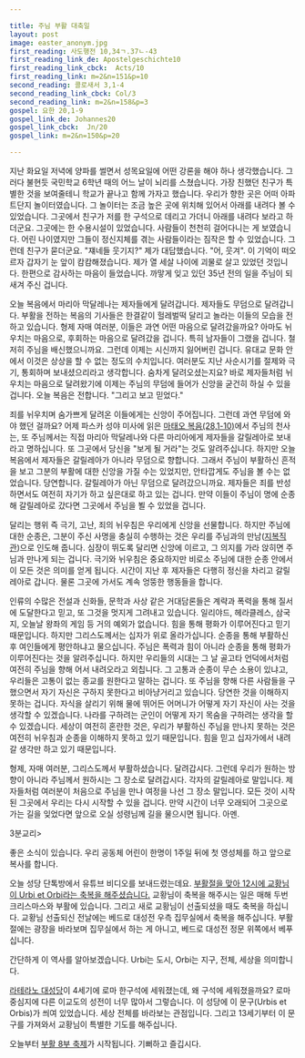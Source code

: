 ```yaml
---

title: 주님 부활 대축일
layout: post 
image: easter_anonym.jpg
first_reading: 사도행전 10,34ㄱ.37ㄴ-43
first_reading_link_de: Apostelgeschichte10
first_reading_link_cbck:  Acts/10
first_reading_link: m=2&n=151&p=10
second_reading: 콜로새서 3,1-4
second_reading_link_cbck: Col/3
second_reading_link: m=2&n=158&p=3
gospel: 요한 20,1-9
gospel_link_de: Johannes20
gospel_link_cbck:  Jn/20
gospel_link: m=2&n=150&p=20

---
```


지난 화요일 저녁에 양파를 썰면서 성목요일에 어떤 강론을 해야 하나 생각했습니다. 그러다 불현듯 국민학교 6학년 때의 어느 날이 뇌리를 스쳤습니다. 가장 친했던 친구가 특별한 것을 보여줄테니 학교가 끝나고 함께 가자고 했습니다. 우리가 향한 곳은 어떠 아파트단지 놀이터였습니다. 그 놀이터는 조금 높은 곳에 위치해 있어서 아래를 내려다 볼 수 있었습니다. 그곳에서 친구가 저를 한 구석으로 데리고 가더니 아래를 내려다 보라고 하더군요. 그곳에는 한 수용시설이 있었습니다. 사람들이 천천히 걸어다니는 게 보였습니다. 어린 나이였지만 그들이 정신지체를 겪는 사람들이라는 짐작은 할 수 있었습니다. 그런데 친구가 묻더군요. "쟤네들 웃기지?" 제가 대답했습니다. "어, 웃겨". 이 기억이 떠오르자 갑자기 눈 앞이 캄캄해졌습니다. 제가 열 세살 나이에 괴물로 살고 있었던 것입니다. 한편으로 감사하는 마음이 들었습니다. 까맣게 잊고 있던 35년 전의 일을 주님이 되새겨 주신 겁니다.

오늘 복음에서 마리아 막달레나는 제자들에게 달려갑니다. 제자들도 무덤으로 달려갑니다. 부활을 전하는 복음의 기사들은 한결같이 헐레벌떡 달리고 놀라는 이들의 모습을 전하고 있습니다. 형제 자매 여러분, 이들은 과연 어떤 마음으로 달려갔을까요? 아마도 뉘우치는 마음으로, 후회하는 마음으로 달려갔을 겁니다. 특히 남자들이 그랬을 겁니다. 철저히 주님을 배신했으니까요. 그런데 이제는 시신까지 잃어버린 겁니다. 유대교 문화 안에서 이것은 상상을 할 수 없는 정도의 수치입니다. 여러분도 지난 사순시기를 절제와 극기, 통회하며 보내셨으리라고 생각합니다. 숨차게 달려오셨는지요? 바로 제자들처럼 뉘우치는 마음으로 달려왔기에 이제는 주님의 무덤에 들어가 신앙을 굳건히 하실 수 있을 겁니다. 오늘 복음은 전합니다. "그리고 보고 믿었다."

죄를 뉘우치며 숨가쁘게 달려온 이들에게는 신앙이 주어집니다. 그런데 과연 무덤에 와야 했던 걸까요? 어제 파스카 성야 미사에 읽은 <a href="https://maria.catholic.or.kr/mobile/bible/read/bible_read.asp?m=2&n=147&p=28">마태오 복음(28,1-10)</a>에서 주님의 천사는, 또 주님께서는 직접 마리아 막달레나와 다른 마리아에게 제자들을 갈릴레아로 보내라고 명하십니다. 또 그곳에서 당신을 "보게 될 거라"는 것도 알려주십니다. 하지만 오늘 복음에서 제자들은 갈릴레아가 아니라 무덤으로 향합니다. 그래서 주님이 부활하신 흔적을 보고 그분의 부활에 대한 신앙을 가질 수는 있었지만, 안타깝게도 주님을 볼 수는 없었습니다. 당연합니다. 갈릴레아가 아닌 무덤으로 달려갔으니까요. 제자들은 죄를 반성하면서도 여전히 자기가 하고 싶은대로 하고 있는 겁니다. 만약 이들이 주님이 명에 순종해 갈릴레아로 갔다면 그곳에서 주님을 뵐 수 있었을 겁니다.

달리는 행위 즉 극기, 고난, 죄의 뉘우침은 우리에게 신앙을 선물합니다. 하지만 주님에 대한 순종은, 그분이 주신 사명을 충실히 수행하는 것은 우리를 주님과의 만남(<a href="https://maria.catholic.or.kr/dictionary/term/term_view.asp?ctxtIdNum=3321&keyword=&gubun=01">지복직관</a>)으로 인도해 줍니다. 심장이 뛰도록 달리면 신앙에 이르고, 그 의지를 가라 앉히면 주님과 만나게 되는 겁니다. 극기와 뉘우침은 중요하지만 비로소 주님에 대한 순종 안에서 이 모든 것은 의미를 얻게 됩니다. 시간이 지난 후 제자들은 다행히 정신을 차리고 갈릴레아로 갑니다. 물론 그곳에 가서도 계속 엉뚱한 행동들을 합니다.

인류의 수많은 전설과 신화들, 문학과 사상 같은 거대담론들은 계략과 폭력을 통해 질서에 도달한다고 믿고, 또 그것을 멋지게 그려내고 있습니다. 일리야드, 헤라클레스, 삼국지, 오늘날 왕좌의 게임 등 거의 예외가 없습니다. 힘을 통해 평화가 이루어진다고 믿기 때문입니다. 하지만 그리스도께서는 십자가 위로 올라가십니다. 순종을 통해 부활하신 후 여인들에게 평안하냐고 물으십니다. 주님은 폭력과 힘이 아니라 순종을 통해 평화가 이루어진다는 것을 알려주십니다. 하지만 우리들의 시대는 그 날 골고타 언덕에서처럼 여전히 주님을 향해 어서 내려오라고 외칩니다. 그 고통과 순종이 무슨 소용이 있냐고, 우리들은 고통이 없는 종교를 원한다고 말하는 겁니다. 또 주님을 향해 다른 사람들을 구했으면서 자기 자신은 구하지 못한다고 비아냥거리고 있습니다. 당연한 것을 이해하지 못하는 겁니다. 자식을 살리기 위해 물에 뛰어든 어머니가 어떻게 자기 자신이 사는 것을 생각할 수 있겠습니다. 나라를 구하려는 군인이 어떻게 자기 목숨을 구하려는 생각을 할 수 있겠습니다. 세상이 여전히 혼란한 것은, 우리가 부활하신 주님을 만나지 못하는 것은 여전히 뉘우침과 순종을 이해하지 못하고 있기 때문입니다. 힘을 믿고 십자가에서 내려갈 생각만 하고 있기 때문입니다.

형제, 자매 여러분, 그리스도께서 부활하셨습니다. 달려갑시다. 그런데 우리가 원하는 방향이 아니라 주님께서 원하시는 그 장소로 달려갑시다. 각자의 갈릴레아로 말입니다. 제자들처럼 여러분이 처음으로 주님을 만나 여정을 나선 그 장소 말입니다. 모든 것이 시작된 그곳에서 우리는 다시 시작할 수 있을 겁니다. 만약 시간이 너무 오래되어 그곳으로 가는 길을 잊었다면 앞으로 오실 성령님께 길을 물으시면 됩니다. 아멘.

3분교리>

좋은 소식이 있습니다. 우리 공동체 어린이 한명이 1주일 뒤에 첫 영성체를 하고 앞으로 복사를 합니다.

오늘 성당 단톡방에서 유튜브 비디오를 보내드렸는데요. <a href="https://www.vatican.va/content/francesco/en/events/event.dir.html/content/vaticanevents/en/2023/4/9/urbi-et-orbi.html">부활절을 맞아 12시에 교황님이 Urbi et Orbi라는 축복을 해주셨습니다.</a> 교황님이 축복을 해주시는 일은 매해 두번 크리스마스와 부활에 있습니다. 그리고 새로 교황님이 선출되셨을 때도 축복을 하십니다.
교황님 선출되신 전날에는 베드로 대성전 우측 집무실에서 축복을 해주십니다. 부활절에는 광장을 바라보며 집무실에서 하는 게 아니고, 베드로 대성전 정문 위쪽에서 베푸십니다.

간단하게 이 역사를 알아보겠습니다. Urbi는 도시, Orbi는 지구, 전체, 세상을 의미합니다.

<a href="https://maria.catholic.or.kr/dictionary/term/term_view.asp?ctxtIdNum=5454&keyword=%EB%9D%BC%ED%85%8C%EB%9D%BC%EB%85%B8&gubun=02">라테라노 대성당</a>이 4세기에 로마 한구석에 세워졌는데, 왜 구석에 세워졌을까요? 로마 중심지에 다른 이교도의 성전이 너무 많아서 그렇습니다. 이 성당에 이 문구(Urbis et Orbis)가 씌여 있었습니다. 세상 전체를 바라보는 관점입니다.
그리고 13세기부터 이 문구를 가져와서 교황님이 특별한 기도를 해주십니다.

오늘부터 <a href="https://pds.catholic.or.kr/pdsm/bbs_view.asp?id=25307&mwtype=S&menu=4826">부활 8부 축제</a>가 시작됩니다. 기뻐하고 즐깁시다.
